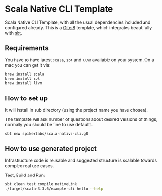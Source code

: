 # Scala Native CLI Template

Scala Native CLI Template, with all the usual dependencies included and configured already.
This is a  [Giter8][g8] template, which integrates beautifully with [sbt][sbt].

## Requirements

You have to have latest `scala`, `sbt` and `llvm` available on your system.
On a mac you can get it via:
```bash
brew install scala
brew install sbt
brew install llvm
```

## How to set up

It will install in sub directory (using the project name you have chosen).

The template will ask number of questions about desired versions of things, normally you should be fine to use defaults.

```bash
sbt new spikerlabs/scala-native-cli.g8
```

## How to use generated project

Infrastructure code is reusable and suggested structure is scalable towards complex real use cases.

Test, Build and Run:
```bash
sbt clean test compile nativeLink
./target/scala-3.3.6/example-cli hello --help
```

[g8]: https://www.foundweekends.org/giter8/
[sbt]: https://www.scala-sbt.org
